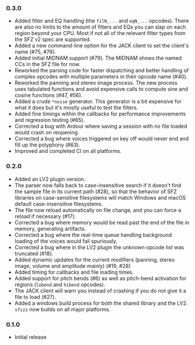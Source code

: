 ### 0.3.0

- Added filter and EQ handling (the `filN_...` and `eqN_...` opcodes). There are also no limits to the amount of filters and EQs you can slap on each region beyond your CPU. Most if not all of the relevant filter types from the SFZ v2 spec are supported.
- Added a new command-line option for the JACK client to set the client's name (#75, #76).
- Added initial MIDNAM support (#79). The MIDNAM shows the named CCs in the SFZ file for now.
- Reworked the parsing code for faster dispatching and better handling of complex opcodes with multiple parameters in their opcode name (#40).
- Reworked the panning and stereo image process. The new process uses tabulated functions and avoid expensive calls to compute sine and cosine functions (#47, #56).
- Added a crude `*noise` generator. This generator is a bit expensive for what it does but it's mostly useful to test the filters.
- Added fine timings within the callbacks for performance improvements and regression testing (#65).
- Corrected a bug with Ardour where saving a session with no file loaded would crash on reopening.
- Corrected a bug where voices triggered on key off would never end and fill up the polyphony (#63).
- Improved and completed CI on all platforms.

### 0.2.0

- Added an LV2 plugin version.
- The parser now falls back to case-insensitive search if it doesn't find the sample file in its current path (#28), so that the behavior of SFZ libraries on case-sensitive filesystems will match Windows and macOS default case-insensitive filesystems.
- The file now reload automatically on file change, and you can force a reload if necessary (#17).
- Corrected a bug where memory would be read past the end of the file in memory, generating artifacts.
- Corrected a bug where the real-time queue handling background loading of the voices would fail spuriously.
- Corrected a bug where in the LV2 plugin the unknown opcode list was truncated (#18).
- Added dynamic updates for the current modifiers (panning, stereo image, volume and amplitude mainly) (#19, #28)
- Added timing for callbacks and file loading times.
- Added support for pitch bends (#6) as well as pitch-bend activation for regions (`lobend` and `hibend` opcodes).
- The JACK client will warn you instead of crashing if you do not give it a file to load (#27).
- Added a windows build process for both the shared library and the LV2. `sfizz` now builds on all major platforms.

### 0.1.0

- Initial release